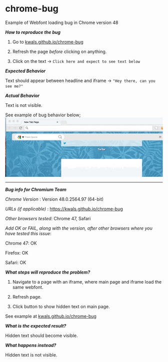 # chrome-bug
Example of Webfont loading bug in Chrome version 48

***How to reproduce the bug***

1. Go to [kwals.github.io/chrome-bug](kwals.github.io/chrome-bug)

2. Refresh the page _before_ clicking on anything.

3. Click on the text -> `Click here and expect to see text below`


***Expected Behavior***

Text should appear between headline and iframe ->  `"Hey there, can you see me?"` 


***Actual Behavior***

Text is not visible.

See example of bug behavior below;
![text does not load](/reproduce-bug.gif "How to Reproduce the Issue")





___________________________________________


***Bug info for Chromium Team***


_Chrome Version_ : Version 48.0.2564.97 (64-bit)

_URLs (if applicable)_ : https://kwals.github.io/chrome-bug

_Other browsers tested_: Chrome 47, Safari

_Add OK or FAIL, along with the version, after other browsers where you have tested this issue_:

Chrome 47: OK

Firefox: OK

Safari: OK
    
    
    

***_What steps will reproduce the problem?_***


1. Navigate to a page with an iframe, where main page and iframe load the same webfont.
  
  
2. Refresh page.



3. Click button to show hidden text on main page.


See example at [kwals.github.io/chrome-bug](kwals.github.io/chrome-bug)


***_What is the expected result?_***

Hidden text should become visible.


***_What happens instead?_***

Hidden text is not visible.

